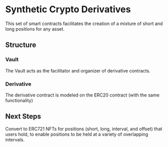 # Synthetic Crypto Derivatives

This set of smart contracts facilitates the creation of a mixture of short and long positions for any asset.

## Structure

### Vault
The Vault acts as the facilitator and organizer of derivative contracts.

### Derivative  
The derivative contract is modeled on the ERC20 contract (with the same functionality)

## Next Steps
Convert to ERC721 NFTs for positions (short, long, interval, and offset) that users hold, to enable positions to be held at a variety of overlapping intervals.
